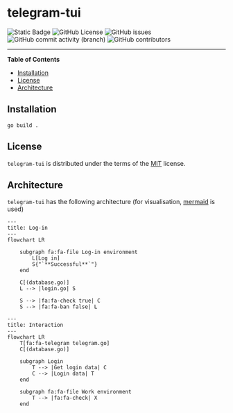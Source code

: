 # telegram-tui

![Static Badge](https://img.shields.io/badge/Go-1.21-blue?logo=go)
![GitHub License](https://img.shields.io/github/license/pkeorley/telegram-tui)
![GitHub issues](https://img.shields.io/github/issues/pkeorley/telegram-tui)
![GitHub commit activity (branch)](https://img.shields.io/github/commit-activity/y/pkeorley/telegram-tui)
![GitHub contributors](https://img.shields.io/github/contributors/pkeorley/telegram-tui)

-----

**Table of Contents**

- [Installation](#installation)
- [License](#license)
- [Architecture](#architecture)

## Installation

```console
go build .
```

## License

`telegram-tui` is distributed under the terms of the [MIT](https://spdx.org/licenses/MIT.html) license.

## Architecture

`telegram-tui` has the following architecture (for visualisation, [mermaid](https://github.com/mermaid-js/mermaid) is used)

```mermaid
---
title: Log-in
---
flowchart LR

    subgraph fa:fa-file Log-in environment
        L[Log in]
        S{"`**Successful**`"}
    end

    C[(database.go)]
    L --> |login.go| S

    S --> |fa:fa-check true| C
    S --> |fa:fa-ban false| L
```

```mermaid
---
title: Interaction
---
flowchart LR
    T[fa:fa-telegram telegram.go]
    C[(database.go)]
    
    subgraph Login
        T --> |Get login data| C
        C --> |Login data| T
    end
    
    subgraph fa:fa-file Work environment
        T --> |fa:fa-check| X
    end
```
    